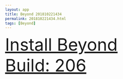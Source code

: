 ```yaml
---
layout: app
title: Beyond 201810221434
permalink: 201810221434.html
tags: [Beyond]
---
```

<div class="pure-g">
    <div class="pure-u-1-1" style="font-size: 4em">
        <a class="pure-button-primary" href="itms-services://?action=download-manifest&url=https%3A%2F%2Flitsungyisigono.github.io%2FTestScript%2Fmanifests%2F201810221434.plist"><i class="fa fa-download" aria-hidden="true"></i>Install Beyond Build: 206</a>
    </div>
</div>